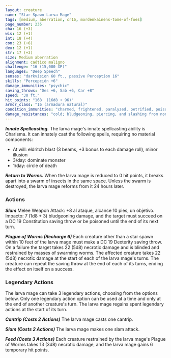 ```yaml
---
layout: creature
name: "Star Spawn Larva Mage"
tags: [medium, aberration, cr16, mordenkainens-tome-of-foes]
page_number: 235
cha: 16 (+3)
wis: 12 (+1)
int: 18 (+4)
con: 23 (+6)
dex: 12 (+1)
str: 17 (+3)
size: Medium aberration
alignment: caótico maligno
challenge: "16 (15,000 XP)"
languages: "Deep Speech"
senses: "darkvision 60 ft., passive Perception 16"
skills: "Percepción +6"
damage_immunities: "psychic"
saving_throws: "Des +6, Sab +6, Car +8"
speed: "30 ft."
hit_points: "168  (16d8 + 96)"
armor_class: "16 (armadura natural)"
condition_immunities: "charmed, frightened, paralyzed, petrified, poisoned, restrained"
damage_resistances: "cold; bludgeoning, piercing, and slashing from nonmagical attacks"
---
```


***Innate Spellcasting.*** The larva mage's innate spellcasting ability is Charisma. It can innately cast the following spells, requiring no material components:
* At will: eldritch blast (3 beams, +3 bonus to each damage roll), minor illusion
* 3/day: dominate monster
* 1/day: circle of death


***Return to Worms.*** When the larva mage is reduced to 0 hit points, it breaks apart into a swarm of insects in the same space. Unless the swarm is destroyed, the larva mage reforms from it 24 hours later.

### Actions

***Slam*** Melee Weapon Attack: +8 al ataque, alcance 10 pies, un objetivo. Impacto: 7 (1d8 + 3) bludgeoning damage, and the target must succeed on a DC 19 Constitution saving throw or be poisoned until the end of its next turn.

***Plague of Worms (Recharge 6)*** Each creature other than a star spawn within 10 feet of the larva mage must make a DC 19 Dexterity saving throw. On a failure the target takes 22 (5d8) necrotic damage and is blinded and restrained by masses of swarming worms. The affected creature takes 22 (5d8) necrotic damage at the start of each of the larva mage's turns. The creature can repeat the saving throw at the end of each of its turns, ending the effect on itself on a success.

### Legendary Actions

The larva mage can take 3 legendary actions, choosing from the options below. Only one legendary action option can be used at a time and only at the end of another creature's turn. The larva mage regains spent legendary actions at the start of its turn.

***Cantrip (Costs 2 Actions)*** The larva mage casts one cantrip.

***Slam (Costs 2 Actions)*** The larva mage makes one slam attack.

***Feed (Costs 3 Actions)*** Each creature restrained by the larva mage's Plague of Worms takes 13 (3d8) necrotic damage, and the larva mage gains 6 temporary hit points.